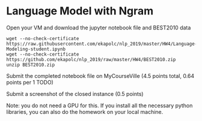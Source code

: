 
# Language Model with Ngram

Open your VM and download the jupyter notebook file and BEST2010 data

```
wget --no-check-certificate https://raw.githubusercontent.com/ekapolc/nlp_2019/master/HW4/Language-Modeling-student.ipynb
wget --no-check-certificate https://github.com/ekapolc/nlp_2019/raw/master/HW4/BEST2010.zip
unzip BEST2010.zip
```

Submit the completed notebook file on MyCourseVille (4.5 points total, 0.64 points per 1 TODO)

Submit a screenshot of the closed instance (0.5 points)

Note: you do not need a GPU for this. If you install all the necessary python libraries, you can also do the homework on your local machine.
